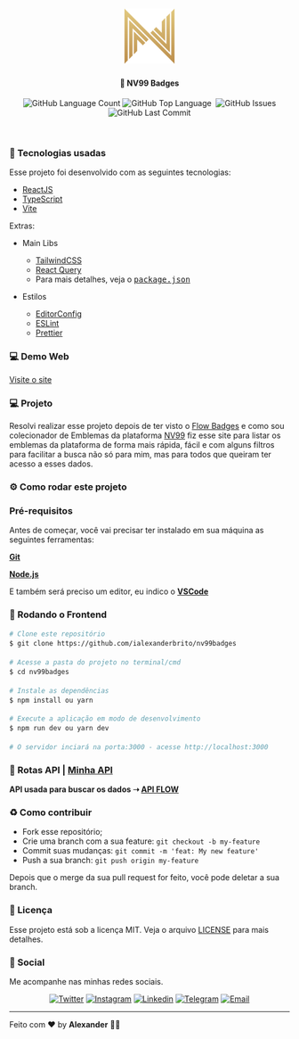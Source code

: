 
<h1 align="center">
  <img src="src/assets/logo.svg" width="90px" />
</h1>
<h4 align="center">
 <b>🎫 NV99 Badges</b>
</h4>
<p align="center">
  <img alt="GitHub Language Count" src="https://img.shields.io/github/languages/count/ialexanderbrito/nv99badges?style=flat-square" />
  <img alt="GitHub Top Language" src="https://img.shields.io/github/languages/top/ialexanderbrito/nv99badges?style=flat-square" />
  <img alt="" src="https://img.shields.io/github/repo-size/ialexanderbrito/nv99badges?style=flat-square" />
  <img alt="GitHub Issues" src="https://img.shields.io/github/issues/ialexanderbrito/nv99badges?style=flat-square" />
  <img alt="GitHub Last Commit" src="https://img.shields.io/github/last-commit/ialexanderbrito/nv99badges?style=flat-square" />

</p>

<br>

### 🧪 Tecnologias usadas
Esse projeto foi desenvolvido com as seguintes tecnologias:
- [ReactJS](https://reactjs.org/)
- [TypeScript](https://www.typescriptlang.org/)
- [Vite](http://vitejs.dev/)

Extras:

- Main Libs
  - [TailwindCSS](https://tailwindcss.com/)
  - [React Query](https://tanstack.com/query/v4)
  - Para mais detalhes, veja o <kbd>[package.json](https://github.com/ialexanderbrito/nv99badges/blob/master/package.json)</kbd>

- Estilos
  - [EditorConfig](https://editorconfig.org/)
  - [ESLint](https://eslint.org/)
  - [Prettier](https://prettier.io/)

### 💻 Demo Web

[Visite o site](https://nv99badges.ialexanderbrito.dev/)

### 💻 Projeto

Resolvi realizar esse projeto depois de ter visto o [Flow Badges](https://www.flowbadges.com/) e como sou colecionador de Emblemas da plataforma [NV99](https://nv99.com.br/) fiz esse site para listar os emblemas da plataforma de forma mais rápida, fácil e com alguns filtros para facilitar a busca não só para mim, mas para todos que queiram ter acesso a esses dados.

### ⚙ Como rodar este projeto

### Pré-requisitos

Antes de começar, você vai precisar ter instalado em sua máquina as seguintes ferramentas:

<b>[Git](https://git-scm.com)</b>

<b>[Node.js](https://nodejs.org/en/)</b>

E também será preciso um editor, eu indico o <b>[VSCode](https://code.visualstudio.com/)</b>

### 🧭 Rodando o Frontend

```bash
# Clone este repositório
$ git clone https://github.com/ialexanderbrito/nv99badges

# Acesse a pasta do projeto no terminal/cmd
$ cd nv99badges

# Instale as dependências
$ npm install ou yarn

# Execute a aplicação em modo de desenvolvimento
$ npm run dev ou yarn dev

# O servidor inciará na porta:3000 - acesse http://localhost:3000
```

### 🚚 Rotas API | [Minha API](https://nv99api.netlify.app/)
**API usada para buscar os dados ➝ [API FLOW](https://stickers-flow3r-2eqj3fl3la-ue.a.run.app/v1/badges)**

### :recycle: Como contribuir

- Fork esse repositório;
- Crie uma branch com a sua feature: `git checkout -b my-feature`
- Commit suas mudanças: `git commit -m 'feat: My new feature'`
- Push a sua branch: `git push origin my-feature`

Depois que o merge da sua pull request for feito, você pode deletar a sua branch.

### :memo: Licença

Esse projeto está sob a licença MIT. Veja o arquivo [LICENSE](LICENSE) para mais detalhes.

### 📱 Social

Me acompanhe nas minhas redes sociais.

<p align="center">

 <a href="https://twitter.com/ialexanderbrito" target="_blank" >
     <img alt="Twitter" src="https://img.shields.io/badge/-Twitter-9cf?style=flat-square&logo=Twitter&logoColor=white"></a>

  <a href="https://instagram.com/ialexanderbrito" target="_blank" >
    <img alt="Instagram" src="https://img.shields.io/badge/-Instagram-ff2b8e?style=flat-square&logo=Instagram&logoColor=white"></a>

  <a href="https://www.linkedin.com/in/ialexanderbrito/" target="_blank" >
    <img alt="Linkedin" src="https://img.shields.io/badge/-Linkedin-blue?style=flat-square&logo=Linkedin&logoColor=white"></a>

  <a href="https://t.me/ialexanderbrito" target="_blank" >
    <img alt="Telegram" src="https://img.shields.io/badge/-Telegram-blue?style=flat-square&logo=Telegram&logoColor=white"></a>

  <a href="mailto:ialexanderbrito@gmail.com" target="_blank" >
    <img alt="Email" src="https://img.shields.io/badge/-Email-c14438?style=flat-square&logo=Gmail&logoColor=white"></a>

</p>

---

Feito com ❤️ by **Alexander** 🤙🏾
